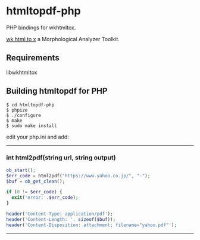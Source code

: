 # htmltopdf-php
 PHP bindings for wkhtmltox.

[wk html to x](https://wkhtmltopdf.org/) a Morphological Analyzer Toolkit.

## Requirements

libwkhtmltox


## Building htmltopdf for PHP

```
$ cd htmltopdf-php
$ phpize
$ ./configure
$ make
$ sudo make install
```


edit your php.ini and add:

-----

### <a name="__construct">int html2pdf(string url, string output)

```php
ob_start();
$err_code = html2pdf("https://www.yahoo.co.jp/", "-");
$buf = ob_get_clean();

if (0 != $err_code) {
  exit('error:'.$err_code);
}

header('Content-Type: application/pdf');
header('Content-Length: '. sizeof($buf));
header('Content-Disposition: attachment; filename="yahoo.pdf"');
```

-----
